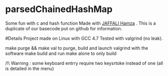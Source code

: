 # parsedChainedHashMap
Some fun with c and hash function
Made with [JAFFALI Hamza](https://github.com/cheikh35) .
This is a duplicate of our basecode put on github for information.

#Details
Project made on Linux with GCC 4.7
Tested with valgrind (no leak).

make purge && make val to purge, build and launch valgrind with the software
make 		       build and run
make 		       alone to only build


/!\ Warning : some keyboard entrry require two keysrtoke instead of one (all is detailed in the menu)